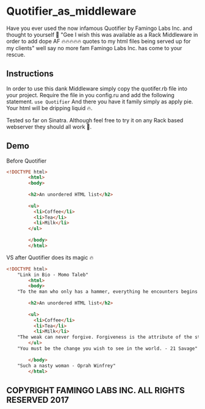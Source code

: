 # Quotifier_as_middleware

Have you ever used the now infamous Quotifier by Famingo Labs Inc. and thought to yourself 🤔 "Gee I wish this was available as a Rack Middleware in order to add dope AF 🔥🔥🔥🔥🔥 quotes to my html files being served up for my clients" well say no more fam Famingo Labs Inc. has come to your rescue.

## Instructions

In order to use this dank Middleware simply copy the quotifer.rb file into your project. Require the file in you config.ru
and add the following statement.
`use Quotifier`
And there you have it family simply as apply pie. Your html will be dripping liquid 🔥. 

Tested so far on Sinatra. Although feel free to try it on any Rack based webserver they should all work 🧐.

## Demo

Before Quotifier
```html
<!DOCTYPE html>
        <html>
        <body>
        
        <h2>An unordered HTML list</h2>
        
        <ul>
          <li>Coffee</li>
          <li>Tea</li>
          <li>Milk</li>
        </ul>  
        
        </body>
        </html>
```

VS after Quotifier does its magic 🔥

```html
<!DOCTYPE html>
	"Link in Bio - Momo Taleb"
        <html>
        <body>
	"To the man who only has a hammer, everything he encounters begins to look like a nail. - Dj Khaled"
        
        <h2>An unordered HTML list</h2>
        
        <ul>
          <li>Coffee</li>
          <li>Tea</li>
          <li>Milk</li>
	"The weak can never forgive. Forgiveness is the attribute of the strong. - Wee-man"
        </ul>  
	"You must be the change you wish to see in the world. - 21 Savage"
        
        </body>
	"Such a nasty woman - Oprah Winfrey"
        </html>
```

## COPYRIGHT FAMINGO LABS INC. ALL RIGHTS RESERVED 2017
